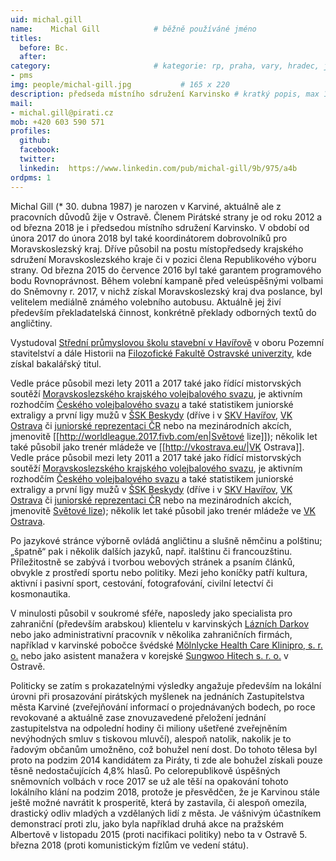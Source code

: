 ```yaml
---
uid: michal.gill
name:    Michal Gill     		# běžně používáné jméno
titles:
  before: Bc.
  after:
category:                 		# kategorie: rp, praha, vary, hradec, jmk, senat
- pms
img: people/michal-gill.jpg           # 165 x 220
description: předseda místního sdružení Karvinsko # kratký popis, max 160 znaků
mail:
- michal.gill@pirati.cz
mob: +420 603 590 571
profiles:
  github:
  facebook:				
  twitter:
  linkedin:  https://www.linkedin.com/pub/michal-gill/9b/975/a4b
ordpms: 1  
---
```



Michal Gill (* 30. dubna 1987) je narozen v Karviné, aktuálně ale z pracovních důvodů žije v Ostravě. Členem Pirátské strany je od roku 2012 a od března 2018 je i předsedou místního sdružení Karvinsko. V období od února 2017 do února 2018 byl také koordinátorem dobrovolníků pro Moravskoslezský kraj. Dříve působil na postu místopředsedy krajského sdružení Moravskoslezského kraje či v pozici člena Republikového výboru strany. Od března 2015 do července 2016 byl také garantem programového bodu Rovnoprávnost. Během volební kampaně před veleúspěšnými volbami do Sněmovny r. 2017, v nichž získal Moravskoslezský kraj dva poslance, byl velitelem mediálně známého volebního autobusu. Aktuálně jej živí především překladatelská činnost, konkrétně překlady odborných textů do angličtiny.

Vystudoval [Střední průmyslovou školu stavební v Havířově](http://www.ssstav-havirov.cz/) v oboru Pozemní stavitelství a dále Historii na [Filozofické Fakultě Ostravské univerzity](http://ff.osu.cz/), kde získal bakalářský titul.

Vedle práce působil mezi lety 2011 a 2017 také jako řídící mistorvských soutěží [Moravskoslezského krajského volejbalového svazu](http://ms.cvf.cz/kontakty/komise/sportovne-technicka-komise-stk), je aktivním rozhodčím [Českého volejbalového svazu](http://www.cvf.cz/vis.php?action=rozhodci) a také statistikem juniorské extraligy a první ligy mužů v [ŠSK Beskydy](http://sskbeskydy.cz/) (dříve i v [SKV Havířov](http://volejbal-havirov.cz/), [VK Ostrava](http://vkostrava.eu/) či [juniorské reprezentaci ČR]() nebo na mezinárodních akcích, jmenovitě [[http://worldleague.2017.fivb.com/en|Světové lize]]); několik let také působil jako trenér mládeže ve [[http://vkostrava.eu/|VK Ostrava]].
Vedle práce působil mezi lety 2011 a 2017 také jako řídící mistorvských soutěží [Moravskoslezského krajského volejbalového svazu](http://ms.cvf.cz/kontakty/komise/sportovne-technicka-komise-stk), je aktivním rozhodčím [Českého volejbalového svazu](http://www.cvf.cz/vis.php?action=rozhodci) a také statistikem juniorské extraligy a první ligy mužů v [ŠSK Beskydy](http://sskbeskydy.cz/) (dříve i v [SKV Havířov](http://volejbal-havirov.cz/), [VK Ostrava](http://vkostrava.eu/) či [juniorské reprezentaci ČR](http://www.volejbal-juniori.cz/tym/) nebo na mezinárodních akcích, jmenovitě [Světové lize](http://worldleague.2017.fivb.com/en)); několik let také působil jako trenér mládeže ve [VK Ostrava](http://vkostrava.eu/).

Po jazykové stránce výborně ovládá angličtinu a slušně němčinu a polštinu; „špatně“ pak i několik dalších jazyků, např. italštinu či francouzštinu. Příležitostně se zabývá i tvorbou webových stránek a psaním článků, obvykle z prostředí sportu nebo politiky. Mezi jeho koníčky patří kultura, aktivní i pasivní sport, cestování, fotografování, civilní letectví či kosmonautika.

V minulosti působil v soukromé sféře, naposledy jako specialista pro zahraniční (především arabskou) klientelu v karvinských [Lázních Darkov](http://www.darkov.cz/) nebo jako administrativní pracovník v několika zahraničních firmách, například v karvinské pobočce švédské [Mölnlycke Health Care Klinipro, s. r. o.](http://www.molnlycke.cz/) nebo jako asistent manažera v korejské [Sungwoo Hitech s. r. o.](http://www.swhitech.cz/) v Ostravě.

Politicky se zatím s prokazatelnými výsledky angažuje především na lokální úrovni při prosazování pirátských myšlenek na jednáních Zastupitelstva města Karviné (zveřejňování informací o projednávaných bodech, po roce revokované a aktuálně zase znovuzavedené přeložení jednání zastupitelstva na odpolední hodiny či miliony ušetřené zveřejněním nevýhodných smluv s tiskovou mluvčí), alespoň natolik, nakolik je to řadovým občanům umožněno, což bohužel není dost. Do tohoto tělesa byl proto na podzim 2014 kandidátem za Piráty, ti zde ale bohužel získali pouze těsně nedostačujících 4,8% hlasů. Po celorepublikově úspěšných sněmovních volbách v roce 2017 se už ale těší na opakování tohoto lokálního klání na podzim 2018, protože je přesvědčen, že je Karvinou stále ještě možné navrátit k prosperitě, která by zastavila, či alespoň omezila, drastický odliv mladých a vzdělaných lidí z města. Je vášnivým účastníkem demonstrací proti zlu, jako byla například druhá akce na pražském Albertově v listopadu 2015 (proti nacifikaci politiky) nebo ta v Ostravě 5. března 2018 (proti komunistickým fízlům ve vedení státu).

